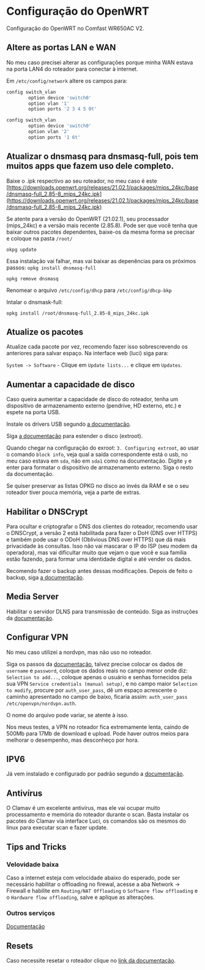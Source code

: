# Configuração do OpenWRT

Configuração do OpenWRT no Comfast WR650AC V2.

## Altere as portas LAN e WAN

No meu caso precisei alterar as configurações porque minha WAN estava na porta LAN4 do roteador para conectar à internet.

Em `/etc/config/network` altere os campos para:

```zsh
config switch_vlan
        option device 'switch0'
        option vlan '1'
        option ports '2 3 4 5 0t'

config switch_vlan
        option device 'switch0'
        option vlan '2'
        option ports '1 6t'
```

## Atualizar o dnsmasq para dnsmasq-full, pois tem muitos apps que fazem uso dele completo.

Baixe o .ipk respectivo ao seu roteador, no meu caso é este [https://downloads.openwrt.org/releases/21.02.1/packages/mips_24kc/base/dnsmasq-full_2.85-8_mips_24kc.ipk](https://downloads.openwrt.org/releases/21.02.1/packages/mips_24kc/base/dnsmasq-full_2.85-8_mips_24kc.ipk)

Se atente para a versão do OpenWRT (21.02.1), seu processador (mips_24kc) e a versão mais recente (2.85.8). Pode ser que você tenha que baixar outros pacotes dependentes, baixe-os da mesma forma se precisar e coloque na pasta `/root/`

`okpg update`

Essa instalação vai falhar, mas vai baixar as depenências para os próximos passos: `opkg install dnsmasq-full`

`opkg remove dnsmasq`

Renomear o arquivo `/etc/config/dhcp` para `/etc/config/dhcp-bkp`

Intalar o dnsmask-full:

`opkg install /root/dnsmasq-full_2.85-8_mips_24kc.ipk`

## Atualize os pacotes

Atualize cada pacote por vez, recomendo fazer isso sobrescrevendo os anteriores para salvar espaço. Na interface web (luci) siga para:

`System -> Software` - Clique em `Update lists...` e clique em `Updates`.

## Aumentar a capacidade de disco

Caso queira aumentar a capacidade de disco do roteador, tenha um dispositivo de armazenamento externo (pendrive, HD externo, etc.) e espete na porta USB.

Instale os drivers USB segundo [a documentação](https://openwrt.org/docs/guide-user/storage/usb-installing).

Siga [a documentação](https://openwrt.org/docs/guide-user/additional-software/extroot_configuration) para estender o disco (extroot).

Quando chegar na configuração do exroot: `3. Configuring extroot`, ao usar o comando `block info`, veja qual a saída correspondente está o usb, no meu caso estava em `sda`, não em `sda1` como na documentação. Digite `y` e enter para formatar o dispositivo de armazenamento externo. Siga o resto da documentação.

Se quiser preservar as listas OPKG no disco ao invés da RAM e se o seu roteador tiver pouca memória, veja a parte de extras.

## Habilitar o DNSCrypt

Para ocultar e criptografar o DNS dos clientes do roteador, recomendo usar o DNSCrypt, a versão 2 está habilitada para fazer o DoH (DNS over HTTPS) e também pode usar o ODoH (Oblivious DNS over HTTPS) que dá mais privacidade às consultas. Isso não vai mascarar o IP do ISP (seu modem da operadora), mas vai dificultar muito que vejam o que você e sua família estão fazendo, para formar uma identidade digital e até vender os dados.

Recomendo fazer o backup antes dessas modificações. Depois de feito o backup, siga [a documentação](https://github.com/DNSCrypt/dnscrypt-proxy/wiki/Installation-on-OpenWrt).

## Media Server

Habilitar o servidor DLNS para transmissão de conteúdo. Siga as instruções da [documentação](https://openwrt.org/docs/guide-user/services/media_server/dlna).

## Configurar VPN

No meu caso utilizei a nordvpn, mas não uso no roteador.

Siga os passos da [documentação](https://openwrt.org/docs/guide-user/services/vpn/openvpn/client-luci), talvez precise colocar os dados de `username` e `password`, coloque os dados reais no campo menor onde diz: `Selection to add...`, coloque apenas o usuário e senhas fornecidos pela sua VPN `Service credentials (manual setup)`, e no campo maior `Selection to modify`, procure por `auth_user_pass`, dê um espaço acrescente o caminho apresentado no campo de baixo, ficaria assim: `auth_user_pass /etc/openvpn/nordvpn.auth`.

O nome do arquivo pode variar, se atente à isso.

Nos meus testes, a VPN no roteador fica extremamente lenta, caindo de 500Mb para 17Mb de download e upload. Pode haver outros meios para melhorar o desempenho, mas desconheço por hora.

## IPV6

Já vem instalado e configurado por padrão segundo a [documentação](https://openwrt.org/docs/guide-user/network/ipv6/configuration).

## Antivírus

O Clamav é um excelente antivirus, mas ele vai ocupar muito processamento e memória do roteador durante o scan. Basta instalar os pacotes do Clamav via interface Luci, os comandos são os mesmos do linux para executar scan e fazer update.

## Tips and Tricks

### Velovidade baixa

Caso a internet esteja com velocidade abaixo do esperado, pode ser necessário habilitar o offloading no firewal, acesse a aba Network -> Firewall e habilite em `Routing/NAT Offloading` o `Software flow offloading` e o `Hardware flow offloading`, salve e aplique as alterações.

### Outros serviços

[Documentação](https://openwrt.org/docs/guide-user/services/start)

## Resets

Caso necessite resetar o roteador clique no [link da documentação](https://openwrt.org/docs/guide-user/troubleshooting/failsafe_and_factory_reset).
